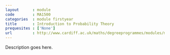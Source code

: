 ```yaml
---
layout      : module
code        : MA1500
categories  : module firstyear
title       : Introduction to Probability Theory
prequesites : ['None']
url         : http://www.cardiff.ac.uk/maths/degreeprogrammes/modules/ma1500.html
---
```


Description goes here.

